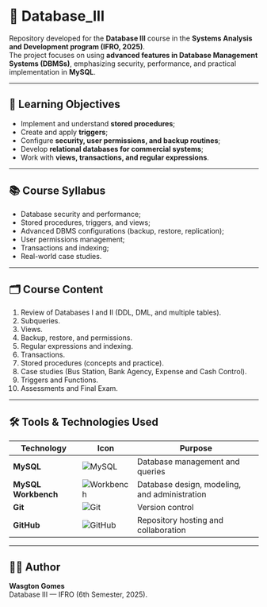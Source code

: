 # 📂 Database_III  

Repository developed for the **Database III** course in the **Systems Analysis and Development program (IFRO, 2025)**.  
The project focuses on using **advanced features in Database Management Systems (DBMSs)**, emphasizing security, performance, and practical implementation in **MySQL**.  

---

## 🎯 Learning Objectives
- Implement and understand **stored procedures**;  
- Create and apply **triggers**;  
- Configure **security, user permissions, and backup routines**;  
- Develop **relational databases for commercial systems**;  
- Work with **views, transactions, and regular expressions**.  

---

## 📚 Course Syllabus
- Database security and performance;  
- Stored procedures, triggers, and views;  
- Advanced DBMS configurations (backup, restore, replication);  
- User permissions management;  
- Transactions and indexing;  
- Real-world case studies.  

---

## 🗂️ Course Content
1. Review of Databases I and II (DDL, DML, and multiple tables).  
2. Subqueries.  
3. Views.  
4. Backup, restore, and permissions.  
5. Regular expressions and indexing.  
6. Transactions.  
7. Stored procedures (concepts and practice).  
8. Case studies (Bus Station, Bank Agency, Expense and Cash Control).  
9. Triggers and Functions.  
10. Assessments and Final Exam.  

---

## 🛠️ Tools & Technologies Used

| Technology | Icon | Purpose |
|------------|------|---------|
| **MySQL** | ![MySQL](https://img.icons8.com/ios-filled/50/000000/mysql-logo.png) | Database management and queries |
| **MySQL Workbench** | ![Workbench](https://img.icons8.com/ios/50/000000/mysql-workbench.png) | Database design, modeling, and administration |
| **Git** | ![Git](https://img.icons8.com/ios-glyphs/50/000000/git.png) | Version control |
| **GitHub** | ![GitHub](https://img.icons8.com/ios-glyphs/50/000000/github.png) | Repository hosting and collaboration |

---

## 👨‍💻 Author
**Wasgton Gomes**  
Database III — IFRO (6th Semester, 2025).  
